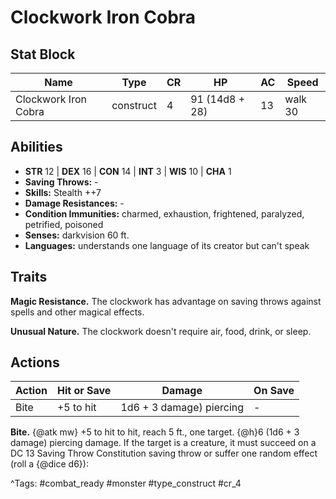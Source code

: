 # Clockwork Iron Cobra

## Stat Block

| Name | Type | CR | HP | AC | Speed |
|------|------|----|----|----|-------|
| Clockwork Iron Cobra | construct | 4 | 91 (14d8 + 28) | 13 | walk 30 |

## Abilities

- **STR** 12 | **DEX** 16 | **CON** 14 | **INT** 3 | **WIS** 10 | **CHA** 1
- **Saving Throws:** -  
- **Skills:** Stealth ++7  
- **Damage Resistances:** -  
- **Condition Immunities:** charmed, exhaustion, frightened, paralyzed, petrified, poisoned  
- **Senses:** darkvision 60 ft.  
- **Languages:** understands one language of its creator but can't speak

## Traits

**Magic Resistance.** The clockwork has advantage on saving throws against spells and other magical effects.

**Unusual Nature.** The clockwork doesn't require air, food, drink, or sleep.


## Actions

| Action | Hit or Save | Damage | On Save |
|--------|--------------|--------|----------|
| Bite | +5 to hit | 1d6 + 3 damage) piercing | - |

**Bite.** {@atk mw} +5 to hit to hit, reach 5 ft., one target. {@h}6 (1d6 + 3 damage) piercing damage. If the target is a creature, it must succeed on a DC 13 Saving Throw Constitution saving throw or suffer one random effect (roll a {@dice d6}):


^Tags: #combat_ready #monster #type_construct #cr_4